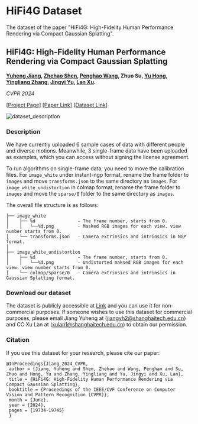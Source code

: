 # HiFi4G Dataset
The dataset of the paper "HiFi4G: High-Fidelity Human Performance Rendering via Compact Gaussian Splatting".

## HiFi4G: High-Fidelity Human Performance Rendering via Compact Gaussian Splatting

**[Yuheng Jiang](https://nowheretrix.github.io/), [Zhehao Shen](https://github.com/moqiyinlun), [Penghao Wang](https://authoritywang.github.io/), Zhuo Su, [Yu Hong](https://github.com/xyi1023), [Yingliang Zhang](https://cn.linkedin.com/in/yingliangzhang), [Jingyi Yu](http://www.yu-jingyi.com/), [Lan Xu](http://xu-lan.com/).** 

*CVPR 2024*

[[Project Page]](https://nowheretrix.github.io/HiFi4G/) [[Paper Link]](https://arxiv.org/abs/2312.03461) [[Dataset Link]](https://cvrmkura-my.sharepoint.com/:f:/g/personal/sdjnes_cvrmkura_onmicrosoft_com/Eo47XO8GfxpPryq4LeZB-p8B28-jtGhuKq1FL5KUrAEyKw?e=x6ruk6)

![dataset_description](./imgs/gallery.png)

### Description

We have currently uploaded 6 sample cases of data with different people and diverse motions. Meanwhile, 3 single-frame data have been uploaded as examples, which you can access without signing the license agreement.

To run algorithms on single-frame data, you need to move the calibration files. For `image_white` under instant-ngp format, rename the frame folder to `images` and move `transforms.json` to the same directory as `images`. For `image_white_undistortion` in colmap format, rename the frame folder to `images` and move the `sparse/0` folder to the same directory as `images`.

The overall file structure is as follows:
```
├── image_white
│    ├── %d                - The frame number, starts from 0.
│    │   └──%d.png         - Masked RGB images for each view. view number starts from 0.
│    └── transforms.json   - Camera extrinsics and intrinsics in NGP format.
│
├── image_white_undistortion
│    ├── %d                - The frame number, starts from 0.
│    │   └──%d.png         - Undistorted maksed RGB images for each view. view number starts from 0.
│    └── colmap/sparse/0   - Camera extrinsics and intrinsics in Gaussian Splatting format.
```
### Download our dataset

The dataset is publicly accessible at [Link](https://cvrmkura-my.sharepoint.com/:f:/g/personal/sdjnes_cvrmkura_onmicrosoft_com/Eo47XO8GfxpPryq4LeZB-p8B28-jtGhuKq1FL5KUrAEyKw?e=x6ruk6) and you can use it for non-commercial purposes. If someone wishes to use this dataset for commercial purposes, please email Jiang Yuheng at (jiangyh2@shanghaitech.edu.cn) and CC Xu Lan at (xulan1@shanghaitech.edu.cn) to obtain our permission.
### Citation

If you use this dataset for your research, please cite our paper:

```
@InProceedings{Jiang_2024_CVPR,
 author = {Jiang, Yuheng and Shen, Zhehao and Wang, Penghao and Su, Zhuo and Hong, Yu and Zhang, Yingliang and Yu, Jingyi and Xu, Lan}, 
 title = {HiFi4G: High-Fidelity Human Performance Rendering via Compact Gaussian Splatting}, 
 booktitle = {Proceedings of the IEEE/CVF Conference on Computer Vision and Pattern Recognition (CVPR)}, 
 month = {June}, 
 year = {2024}, 
 pages = {19734-19745} 
 }
```



